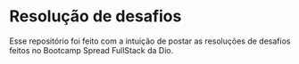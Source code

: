 # Resolução de desafios
Esse repositório foi feito com a intuição de postar as resoluções de desafios feitos no Bootcamp Spread FullStack da Dio.
